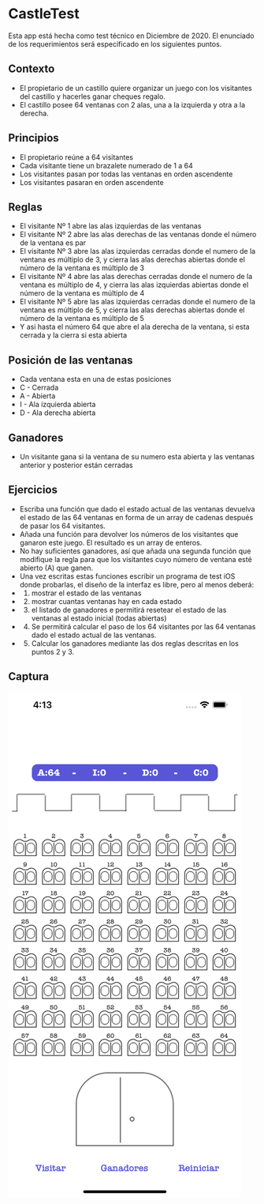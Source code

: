 # CastleTest
Esta app está hecha como test técnico en Diciembre de 2020. El enunciado de los requerimientos será especificado en los siguientes puntos.

## Contexto
 - El propietario de un castillo quiere organizar un juego con los visitantes del castillo y hacerles ganar cheques regalo.
 - El castillo posee 64 ventanas con 2 alas, una a la izquierda y otra a la derecha.
 
## Principios
- El propietario reúne a 64 visitantes
- Cada visitante tiene un brazalete numerado de 1 a 64
- Los visitantes pasan por todas las ventanas en orden ascendente
- Los visitantes pasaran en orden ascendente

## Reglas

- El visitante Nº 1 abre las alas izquierdas de las ventanas
- El visitante Nº 2 abre las alas derechas de las ventanas donde el número de la ventana es par
- El visitante Nº 3 abre las alas izquierdas cerradas donde el numero de la ventana es múltiplo de 3, y cierra las alas derechas abiertas donde el número de la ventana es múltiplo de 3
- El visitante Nº 4 abre las alas derechas cerradas donde el numero de la ventana es múltiplo de 4, y cierra las alas izquierdas abiertas donde el número de la ventana es múltiplo de 4
- El visitante Nº 5 abre las alas izquierdas cerradas donde el numero de la ventana es múltiplo de 5, y cierra las alas derechas abiertas donde el número de la ventana es múltiplo de 5
- Y asi hasta el número 64 que abre el ala derecha de la ventana, si esta cerrada y la cierra si esta abierta

## Posición de las ventanas

- Cada ventana esta en una de estas posiciones
- C - Cerrada
- A - Abierta
- I - Ala izquierda abierta
- D - Ala derecha abierta

## Ganadores

- Un visitante gana si la ventana de su numero esta abierta y las ventanas anterior y posterior están cerradas
 
## Ejercicios

- Escriba una función que dado el estado actual de las ventanas devuelva el estado de las 64 ventanas en forma de un array de cadenas después de pasar los 64 visitantes.
- Añada una función para devolver los números de los visitantes que ganaron este juego. El resultado es un array de enteros.
- No hay suficientes ganadores, así que añada una segunda función que modifique la regla para que los visitantes cuyo número de ventana esté abierto (A) que ganen.
- Una vez escritas estas funciones escribir un programa de test iOS donde probarlas, el diseño de la interfaz es libre, pero al menos deberá:
- 1. mostrar el estado de las ventanas
- 2. mostrar cuantas ventanas hay en cada estado 
- 3. el listado de ganadores e permitirá resetear el estado de las ventanas al estado inicial (todas abiertas)
- 4. Se permitirá calcular el paso de los 64 visitantes por las 64 ventanas dado el estado actual de las ventanas.
- 5. Calcular los ganadores mediante las dos reglas descritas en los puntos 2 y 3.


## Captura
![alt tag](AppCapture.png)
